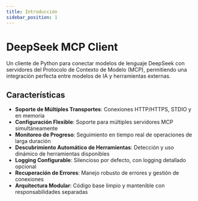 ```yaml
---
title: Introducción
sidebar_position: 1
---
```


# DeepSeek MCP Client

Un cliente de Python para conectar modelos de lenguaje DeepSeek con servidores del Protocolo de Contexto de Modelo (MCP), permitiendo una integración perfecta entre modelos de IA y herramientas externas.

## Características

- **Soporte de Múltiples Transportes**: Conexiones HTTP/HTTPS, STDIO y en memoria
- **Configuración Flexible**: Soporte para múltiples servidores MCP simultáneamente
- **Monitoreo de Progreso**: Seguimiento en tiempo real de operaciones de larga duración
- **Descubrimiento Automático de Herramientas**: Detección y uso dinámico de herramientas disponibles
- **Logging Configurable**: Silencioso por defecto, con logging detallado opcional
- **Recuperación de Errores**: Manejo robusto de errores y gestión de conexiones
- **Arquitectura Modular**: Código base limpio y mantenible con responsabilidades separadas